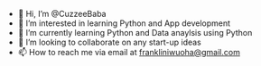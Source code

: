 - 👋 Hi, I’m @CuzzeeBaba
- 👀 I’m interested in learning Python and App development
- 🌱 I’m currently learning Python and Data anaylsis using Python
- 💞️ I’m looking to collaborate on any start-up ideas 
- 📫 How to reach me via email at frankliniwuoha@gmail.com

<!---
CuzzeeBaba/CuzzeeBaba is a ✨ special ✨ repository because its `README.md` (this file) appears on your GitHub profile.
You can click the Preview link to take a look at your changes.
--->
